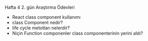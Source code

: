 Hafta 4 2. gün Araştırma Ödevleri
- React class component kullanımı
- class Component nedir?
- life cycle metotları nelerdir?
- Niçin Function componenler class componenterinin yerini aldı?